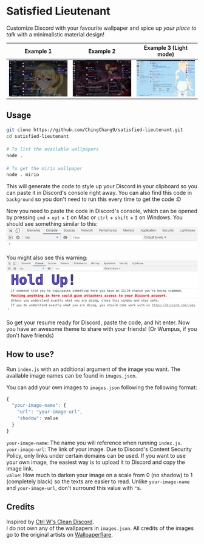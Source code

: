 # Satisfied Lieutenant
Customize Discord with your favourite wallpaper and spice up _your place to talk_ with a minimalistic material design!

Example 1 | Example 2 | Example 3 (Light mode)
-|-|-
![Discord Hayasaka Theme](./examples/hayasaka.jpg) | ![Discord Mirio Theme](./examples/mirio.jpg) | ![Discord Kaho Light Theme](./examples/kaho.jpg)

## Usage
```bash
git clone https://github.com/ChingChang9/satisfied-lieutenant.git
cd satisfied-lieutenant

# To list the available wallpapers
node .

# To get the mirio wallpaper
node . mirio
```
This will generate the code to style up your Discord in your clipboard so you can paste it in Discord's console right away. You can also find this code in `background` so you don't need to run this every time to get the code :D

Now you need to paste the code in Discord's console, which can be opened by pressing `cmd` + `opt` + `I` on Mac or `ctrl` + `shift` + `I` on Windows. You should see something similar to this:
<kbd>![Chrome Developer Console](./examples/console.jpg)</kbd>

You might also see this warning:
<kbd>![Discord console warning](./examples/warning.jpg)</kbd>

So get your resume ready for Discord, paste the code, and hit enter. Now you have an awesome theme to share with your friends! (Or Wumpus, if you don't have friends)

## How to use?
Run `index.js` with an additional argument of the image you want. The available image names can be found in `images.json`.

You can add your own images to `images.json` following the following format:
```js
{
  "your-image-name": {
    "url": "your-image-url",
    "shadow": value
  }
}
```
`your-image-name`: The name you will reference when running `index.js`. \
`your-image-url`: The link of your image. Due to Discord's Content Security Policy, only links under certain domains can be used. If you want to use your own image, the easiest way is to upload it to Discord and copy the image link. \
`value`: How much to darken your image on a scale from 0 (no shadow) to 1 (completely black) so the texts are easier to read. Unlike `your-image-name` and `your-image-url`, don't surround this value with `"`s.

## Credits
Inspired by [Ctrl W's Clean Discord](https://userstyles.org/styles/175290/clean-discord). \
I do not own any of the wallpapers in `images.json`. All credits of the images go to the original artists on [Wallpaperflare](https://www.wallpaperflare.com/).
